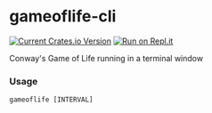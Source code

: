 # gameoflife-cli

[![Current Crates.io Version](https://img.shields.io/crates/v/gameoflife)](https://crates.io/crates/gameoflife)
[![Run on Repl.it](https://repl.it/badge/github/Maxgy/gameoflife-cli)](https://repl.it/github/Maxgy/gameoflife-cli)

Conway's Game of Life running in a terminal window

### Usage
```
gameoflife [INTERVAL]
```
